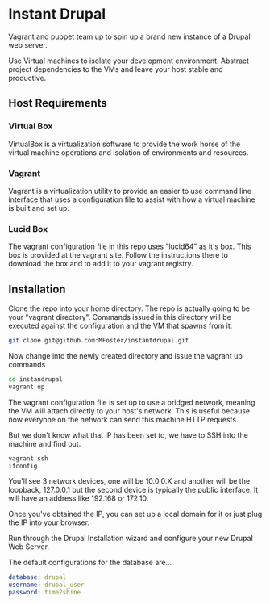 Instant Drupal
=============

Vagrant and puppet team up to spin up a brand new instance of a Drupal web server.

Use Virtual machines to isolate your development environment.  Abstract project
dependencies to the VMs and leave your host stable and productive.  

Host Requirements
-----------

### Virtual Box


VirtualBox is a virtualization software to provide the work
horse of the virtual machine operations and isolation of environments
and resources.

### Vagrant


Vagrant is a virtualization utility to provide an easier to use
command line interface that uses a configuration file to assist
with how a virtual machine is built and set up.

### Lucid Box


The vagrant configuration file in this repo uses "lucid64" as it's box.
This box is provided at the vagrant site.  Follow the instructions there
to download the box and to add it to your vagrant registry.

Installation
------------

Clone the repo into your home directory.  The repo is actually going to be your
"vagrant directory". Commands issued in this directory will be executed
against the configuration and the VM that spawns from it.

```bash
git clone git@github.com:MFoster/instantdrupal.git 
```

Now change into the newly created directory and issue the 
vagrant up commands

```bash
cd instandrupal
vagrant up
```

The vagrant configuration file is set up to use a bridged network, meaning the VM
will attach directly to your host's network.  This is useful because now
everyone on the network can send this machine HTTP requests.  

But we don't know what that IP has been set to, we have to SSH
into the machine and find out.

```bash
vagrant ssh
ifconfig
```

You'll see 3 network devices, one will be 10.0.0.X and another will be the loopback, 127.0.0.1 but
the second device is typically the public interface.  It will have an
address like 192.168 or 172.10.

Once you've obtained the IP, you can set up a local domain for it or just 
plug the IP into your browser.


Run through the Drupal Installation wizard and configure your new Drupal Web Server.

The default configurations for the database are...

```yml
database: drupal
username: drupal_user
password: time2shine
```

